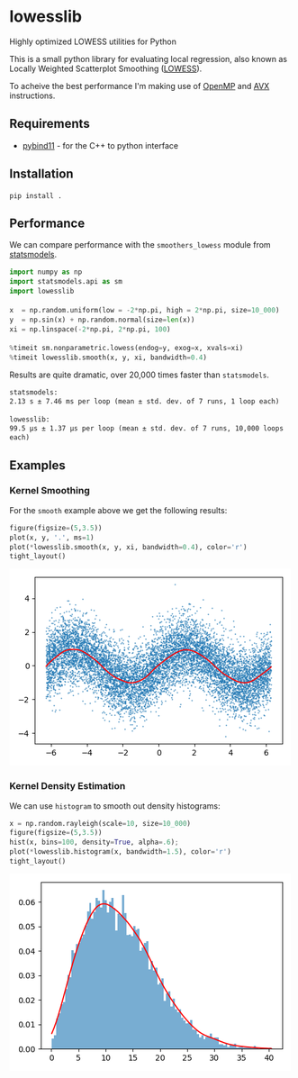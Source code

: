 # lowesslib
Highly optimized LOWESS utilities for Python

This is a small python library for evaluating local regression, also known as
Locally Weighted Scatterplot Smoothing ([LOWESS](https://en.wikipedia.org/wiki/Local_regression)).

To acheive the best performance I'm making use of [OpenMP](www.openmp.org) and
[AVX](https://en.wikipedia.org/wiki/AVX-512) instructions.

## Requirements

* [pybind11](https://github.com/pybind/pybind11) - for the C++ to python interface

## Installation

```
pip install .
```

## Performance

We can compare performance with the `smoothers_lowess` module from
[statsmodels](https://www.statsmodels.org/dev/generated/statsmodels.nonparametric.smoothers_lowess.lowess.html#).

```python
import numpy as np
import statsmodels.api as sm
import lowesslib

x  = np.random.uniform(low = -2*np.pi, high = 2*np.pi, size=10_000)
y  = np.sin(x) + np.random.normal(size=len(x))
xi = np.linspace(-2*np.pi, 2*np.pi, 100)

%timeit sm.nonparametric.lowess(endog=y, exog=x, xvals=xi)
%timeit lowesslib.smooth(x, y, xi, bandwidth=0.4)
```

Results are quite dramatic, over 20,000 times faster than `statsmodels`.

```
statsmodels:
2.13 s ± 7.46 ms per loop (mean ± std. dev. of 7 runs, 1 loop each)

lowesslib:
99.5 µs ± 1.37 µs per loop (mean ± std. dev. of 7 runs, 10,000 loops each)
```
## Examples

### Kernel Smoothing

For the `smooth` example above we get the following results:

```python
figure(figsize=(5,3.5))
plot(x, y, '.', ms=1)
plot(*lowesslib.smooth(x, y, xi, bandwidth=0.4), color='r')
tight_layout()
```
![figure_1](img/Figure_1.png)


### Kernel Density Estimation

We can use `histogram` to smooth out density histograms:

```python
x = np.random.rayleigh(scale=10, size=10_000)
figure(figsize=(5,3.5))
hist(x, bins=100, density=True, alpha=.6);
plot(*lowesslib.histogram(x, bandwidth=1.5), color='r')
tight_layout()
```
![figure_2](img/Figure_2.png)

